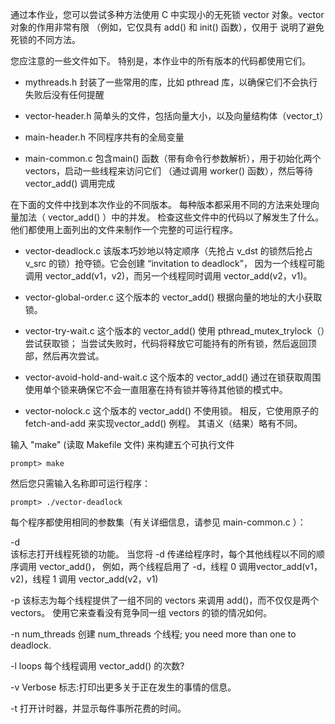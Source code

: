 通过本作业，您可以尝试多种方法使用 C 中实现小的无死锁 vector 对象。vector 对象的作用非常有限
（例如，它仅具有 add() 和 init() 函数），仅用于 说明了避免死锁的不同方法。

您应注意的一些文件如下。 特别是，本作业中的所有版本的代码都使用它们。

- mythreads.h
  封装了一些常用的库，比如 pthread 库，以确保它们不会执行失败后没有任何提醒
  
- vector-header.h
  简单头的文件，包括向量大小，以及向量结构体（vector_t）
  
- main-header.h
  不同程序共有的全局变量

- main-common.c
  包含main() 函数（带有命令行参数解析），用于初始化两个 vectors，启动一些线程来访问它们
  （通过调用 worker() 函数），然后等待 vector_add() 调用完成  
 
在下面的文件中找到本次作业的不同版本。 每种版本都采用不同的方法来处理向量加法（ vector_add() ）中的并发。 
检查这些文件中的代码以了解发生了什么。 他们都使用上面列出的文件来制作一个完整的可运行程序。

- vector-deadlock.c
  该版本巧妙地以特定顺序（先抢占 v_dst 的锁然后抢占 v_src 的锁）抢夺锁。它会创建 “invitation to deadlock”，
  因为一个线程可能调用 vector_add(v1，v2)，而另一个线程同时调用 vector_add(v2，v1)。
  
- vector-global-order.c
  这个版本的 vector_add() 根据向量的地址的大小获取锁。

- vector-try-wait.c
  这个版本的 vector_add() 使用 pthread_mutex_trylock（）尝试获取锁； 
  当尝试失败时，代码将释放它可能持有的所有锁，然后返回顶部，然后再次尝试。
  
- vector-avoid-hold-and-wait.c
  这个版本的 vector_add() 通过在锁获取周围使用单个锁来确保它不会一直阻塞在持有锁并等待其他锁的模式中。
  
- vector-nolock.c
  这个版本的 vector_add() 不使用锁。 相反，它使用原子的 fetch-and-add 来实现vector_add() 例程。 
  其语义（结果）略有不同。
  

输入 "make" (读取 Makefile 文件) 来构建五个可执行文件 

```
prompt> make
```

然后您只需输入名称即可运行程序：

```
prompt> ./vector-deadlock
```

每个程序都使用相同的参数集（有关详细信息，请参见 main-common.c ）：

-d                 
   该标志打开线程死锁的功能。 当您将 -d 传递给程序时，每个其他线程以不同的顺序调用 vector_add()，
   例如，两个线程启用了 -d，线程 0 调用vector_add(v1，v2)，线程 1 调用 vector_add(v2，v1)
   
-p
   该标志为每个线程提供了一组不同的 vectors 来调用 add()，而不仅仅是两个 vectors。 
   使用它来查看没有竞争同一组 vectors 的锁的情况如何。
   

-n num_threads
   创建 num_threads 个线程; you need more than one to deadlock.

-l loops
   每个线程调用 vector_add() 的次数?

-v 
   Verbose 标志:打印出更多关于正在发生的事情的信息。

-t
   打开计时器，并显示每件事所花费的时间。

